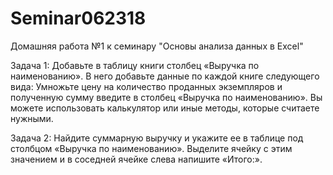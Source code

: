 # Seminar062318
Домашняя работа №1 к семинару "Основы анализа данных в Excel"

Задача 1:
Добавьте в таблицу книги столбец «Выручка по наименованию». В него добавьте данные по каждой книге следующего вида:
Умножьте цену на количество проданных экземпляров и полученную сумму введите в столбец «Выручка по наименованию». Вы можете использовать калькулятор или иные методы, которые считаете нужными.

Задача 2: 
Найдите суммарную выручку и укажите ее в таблице под столбцом «Выручка по наименованию». Выделите ячейку с этим значением и в соседней ячейке слева напишите «Итого:».
